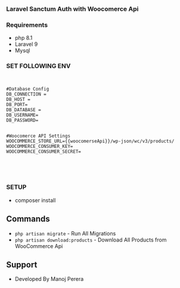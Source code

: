 ### Laravel Sanctum Auth with Woocomerce Api


### Requirements

- php 8.1
- Laravel 9
- Mysql




### SET FOLLOWING ENV

```dotenv


#Database Config
DB_CONNECTION = 
DB_HOST = 
DB_PORT=
DB_DATABASE =
DB_USERNAME=
DB_PASSWORD=


#Woocomerce API Settings
WOOCOMMERCE_STORE_URL={{woocomerseApi}}/wp-json/wc/v3/products/
WOOCOMMERCE_CONSUMER_KEY=
WOOCOMMERCE_CONSUMER_SECRET=





```

### SETUP
- composer install

## Commands
- <code>php artisan migrate</code> - Run All Migrations
- <code>php artisan download:products</code> - Download All Products from WooCommerce Api





## Support
- Developed By Manoj Perera
